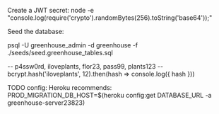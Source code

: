 Create a JWT secret:
node -e "console.log(require('crypto').randomBytes(256).toString('base64'));"

Seed the database:

psql -U greenhouse_admin -d greenhouse -f ./seeds/seed.greenhouse_tables.sql


-- p4ssw0rd, iloveplants, flor23, pass99, plants123
-- bcrypt.hash('iloveplants', 12).then(hash => console.log({ hash }))


TODO config:
Heroku recommends:
PROD_MIGRATION_DB_HOST=$(heroku config:get DATABASE_URL -a greenhouse-server23823)